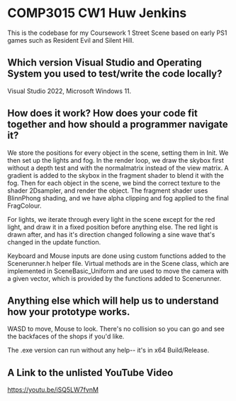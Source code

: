 # COMP3015 CW1 Huw Jenkins
This is the codebase for my Coursework 1 Street Scene based on early PS1 games such as Resident Evil and Silent Hill.
## Which version Visual Studio and Operating System you used to test/write the code locally?
Visual Studio 2022, Microsoft Windows 11.
## How does it work? How does your code fit together and how should a programmer navigate it?
We store the positions for every object in the scene, setting them in Init. We then set up the lights and fog. In the render loop, we draw the skybox first without a depth test and with the normalmatrix instead of the view matrix. A gradient is added to the skybox in the fragment shader to blend it with the fog. Then for each object in the scene, we bind the correct texture to the shader 2Dsampler, and render the object. The fragment shader uses BlinnPhong shading, and we have alpha clipping and fog applied to the final FragColour.

For lights, we iterate through every light in the scene except for the red light, and draw it in a fixed position before anything else. The red light is drawn after, and has it's direction changed following a sine wave that's changed in the update function.

Keyboard and Mouse inputs are done using custom functions added to the Scenerunner.h helper file. Virtual methods are in the Scene class, which are implemented in SceneBasic_Uniform and are used to move the camera with a given vector, which is provided by the functions added to Scenerunner.
## Anything else which will help us to understand how your prototype works.
WASD to move, Mouse to look. There's no collision so you can go and see the backfaces of the shops if you'd like.

The .exe version can run without any help-- it's in x64 Build/Release.
## A Link to the unlisted YouTube Video 
https://youtu.be/iSQ5LW7fvnM
